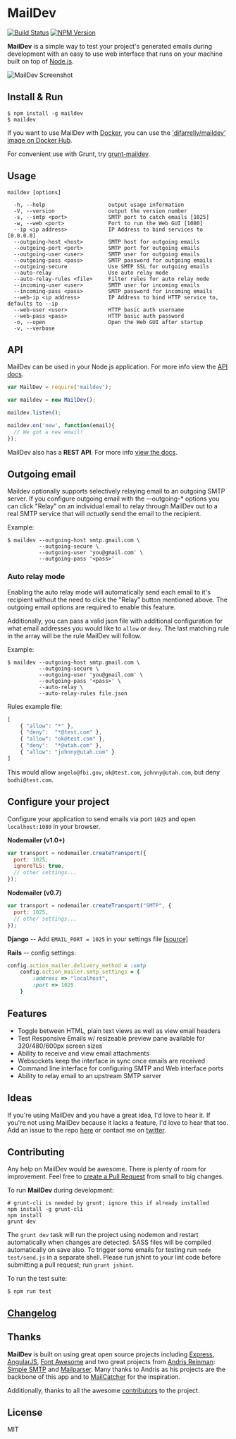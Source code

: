 # MailDev

[![Build Status](https://api.travis-ci.org/djfarrelly/MailDev.svg)](https://travis-ci.org/djfarrelly/MailDev)
[![NPM Version](https://img.shields.io/npm/v/maildev.svg)](https://www.npmjs.com/package/maildev)

**MailDev** is a simple way to test your project's generated emails during development with an easy to use web interface that runs on your machine built on top of [Node.js](http://www.nodejs.org).

![MailDev Screenshot](https://dl.dropboxusercontent.com/u/50627698/maildev/screenshot-2015-03-29.png)

## Install & Run

    $ npm install -g maildev
    $ maildev

If you want to use MailDev with [Docker](https://www.docker.com/), you can use the ['djfarrelly/maildev' image on Docker Hub](https://registry.hub.docker.com/u/djfarrelly/maildev/).

For convenient use with Grunt, try [grunt-maildev](https://github.com/xavierpriour/grunt-maildev).

## Usage

    maildev [options]

      -h, --help                    output usage information
      -V, --version                 output the version number
      -s, --smtp <port>             SMTP port to catch emails [1025]
      -w, --web <port>              Port to run the Web GUI [1080]
      --ip <ip address>             IP Address to bind services to [0.0.0.0]
      --outgoing-host <host>        SMTP host for outgoing emails
      --outgoing-port <port>        SMTP port for outgoing emails
      --outgoing-user <user>        SMTP user for outgoing emails
      --outgoing-pass <pass>        SMTP password for outgoing emails
      --outgoing-secure             Use SMTP SSL for outgoing emails
      --auto-relay                  Use auto relay mode
      --auto-relay-rules <file>     Filter rules for auto relay mode
      --incoming-user <user>        SMTP user for incoming emails
      --incoming-pass <pass>        SMTP password for incoming emails
      --web-ip <ip address>         IP Address to bind HTTP service to, defaults to --ip
      --web-user <user>             HTTP basic auth username
      --web-pass <pass>             HTTP basic auth password
      -o, --open                    Open the Web GUI after startup
      -v, --verbose

## API

MailDev can be used in your Node.js application. For more info view the
[API docs](https://github.com/djfarrelly/MailDev/blob/master/docs/api.md).

```javascript
var MailDev = require('maildev');

var maildev = new MailDev();

maildev.listen();

maildev.on('new', function(email){
  // We got a new email!
});
```

MailDev also has a **REST API**. For more info
[view the docs](https://github.com/djfarrelly/MailDev/blob/master/docs/rest.md).

## Outgoing email

Maildev optionally supports selectively relaying email to an outgoing SMTP server.  If you configure outgoing
email with the --outgoing-* options you can click "Relay" on an individual email to relay through MailDev out
to a real SMTP service that will *actually* send the email to the recipient.

  Example:

    $ maildev --outgoing-host smtp.gmail.com \
              --outgoing-secure \
              --outgoing-user 'you@gmail.com' \
              --outgoing-pass '<pass>'

### Auto relay mode

Enabling the auto relay mode will automatically send each email to it's recipient
without the need to click the "Relay" button mentioned above.
The outgoing email options are required to enable this feature.

Additionally, you can pass a valid json file with additional configuration for
what email addresses you would like to `allow` or `deny`. The last matching
rule in the array will be the rule MailDev will follow.

  Example:

    $ maildev --outgoing-host smtp.gmail.com \
              --outgoing-secure \
              --outgoing-user 'you@gmail.com' \
              --outgoing-pass '<pass>' \
              --auto-relay \
              --auto-relay-rules file.json

  Rules example file:
```javascript
[
	{ "allow": "*" },
	{ "deny":  "*@test.com" },
	{ "allow": "ok@test.com" },
	{ "deny":  "*@utah.com" },
	{ "allow": "johnny@utah.com" }
]
```
  This would allow `angelo@fbi.gov`, `ok@test.com`, `johnny@utah.com`, but deny
  `bodhi@test.com`.

## Configure your project

Configure your application to send emails via port `1025` and open `localhost:1080` in your browser.

**Nodemailer (v1.0+)**

```javascript
var transport = nodemailer.createTransport({
  port: 1025,
  ignoreTLS: true,
  // other settings...
});
```

**Nodemailer (v0.7)**

```javascript
var transport = nodemailer.createTransport("SMTP", {
  port: 1025,
  // other settings...
});
```

**Django** -- Add `EMAIL_PORT = 1025` in your settings file [[source]](https://docs.djangoproject.com/en/dev/ref/settings/#std:setting-EMAIL_PORT)

**Rails** -- config settings:

```ruby
config.action_mailer.delivery_method = :smtp
    config.action_mailer.smtp_settings = {
        :address => "localhost",
        :port => 1025
    }
```

## Features

* Toggle between HTML, plain text views as well as view email headers
* Test Responsive Emails w/ resizeable preview pane available for 320/480/600px screen sizes
* Ability to receive and view email attachments
* Websockets keep the interface in sync once emails are received
* Command line interface for configuring SMTP and Web interface ports
* Ability to relay email to an upstream SMTP server

## Ideas

If you're using MailDev and you have a great idea, I'd love to hear it. If you're not using MailDev because it lacks a feature, I'd love to hear that too. Add an issue to the repo [here](https://github.com/djfarrelly/MailDev/issues/new) or contact me on [twitter](http://www.twitter.com/djfarrelly).

## Contributing

Any help on MailDev would be awesome. There is plenty of room for improvement. Feel free to [create a Pull Request](https://github.com/djfarrelly/MailDev/issues/new) from small to big changes.

To run **MailDev** during development:


    # grunt-cli is needed by grunt; ignore this if already installed
    npm install -g grunt-cli
    npm install
    grunt dev


The `grunt dev` task will run the project using nodemon and restart automatically when changes are detected. SASS files will be compiled automatically on save also. To trigger some emails for testing run `node test/send.js` in a separate shell. Please run jshint to your lint code before submitting a pull request; run `grunt jshint`.

To run the test suite:

    $ npm run test

## [Changelog](https://github.com/djfarrelly/MailDev/releases)

## Thanks

**MailDev** is built on using great open source projects including [Express](http://expressjs.com), [AngularJS](http://angularjs.org/), [Font Awesome](http://fontawesome.io/) and two great projects from [Andris Reinman](https://github.com/andris9): [Simple SMTP](https://github.com/andris9/simplesmtp) and [Mailparser](https://github.com/andris9/mailparser). Many thanks to Andris as his projects are the backbone of this app and to [MailCatcher](http://mailcatcher.me/) for the inspiration.

Additionally, thanks to all the awesome [contributors](https://github.com/djfarrelly/MailDev/graphs/contributors)
to the project.

## License

MIT
